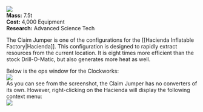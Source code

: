 ![](https://github.com/Angel-125/Pathfinder/wiki/Claimjumper.jpg)  
**Mass:** 7.5t  
**Cost:** 4,000 Equipment  
**Research:** Advanced Science Tech

The Claim Jumper is one of the configurations for the [[Hacienda Inflatable Factory|Hacienda]]. This configuration is designed to rapidly extract resources from the current location. It is eight times more efficient than the stock Drill-O-Matic, but also generates more heat as well.

Below is the ops window for the Clockworks:  
![](https://github.com/Angel-125/Pathfinder/wiki/ClaimjumperOpsView1.jpg)  
As you can see from the screenshot, the Claim Jumper has no converters of its own. However, right-clicking on the Hacienda will display the following context menu:    
![](https://github.com/Angel-125/Pathfinder/wiki/ClaimjumperOpsView2.jpg)  